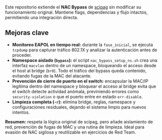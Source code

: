 Este repositorio extiende el **NAC Bypass** de [scipag](https://github.com/scipag/nac_bypass) sin modificar su funcionamiento original. Mantiene flags, dependencias y flujo intactos, permitiendo una integración directa.

## Mejoras clave

* **Monitoreo EAPOL en tiempo real:** durante la `fase_inicial`, se ejecuta `tcpdump` para capturar tráfico 802.1X y analizar la autenticación antes de proceder.
* **Namespace aislado (`bypass`):** el script `nac_bypass_setup_ns.sh` crea una interfaz `macvlan` dentro de un namespace, bloqueando el acceso desde el host al bridge (`br0`). Todo el tráfico del bypass queda contenido, evitando fugas de la MAC del atacante.
* **Prevención de cierre de puerto en el switch:** encapsular la MAC/IP legítima dentro del namespace y bloquear el acceso al bridge evita que el switch detecte actividad anómala, previniendo errores como `security-violation` o que el puerto entre en estado `err-disable`.
* **Limpieza completa (`-r`):** elimina bridge, reglas, namespace y configuraciones residuales, dejando el sistema limpio para nuevos intentos.

**Resumen:** respeta la lógica original de scipag, pero añade aislamiento de red, prevención de fugas de MAC y una rutina de limpieza. Ideal para evasión de NAC sigilosa y reutilizable en ejercicios de Red Team.
